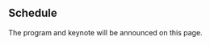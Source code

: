 <!-- -*- mode: Markdown; fill-column: 80; indent-tabs-mode: nil; -*- -->

## Schedule

The program and keynote will be announced on this page.

<!-- <p style="text-align: center;">(SEmotion 2019 will be held in [the -->
<!-- Sainte-Catherine Room on the Convention -->
<!-- Floor](https://2019.icse-conferences.org/getImage/orig/ConventionFloor.png) of -->
<!-- [the Fairmont The Queen Elizabeth -->
<!-- Hotel](https://2019.icse-conferences.org/venue/icse-2019-venue).  Posters will -->
<!-- be hanging in the shared poster space in [Square -->
<!-- Dorchester](https://2019.icse-conferences.org/getImage/orig/ConventionFloor.png).)</p> -->
<!--  -->
<!-- ---------------------------------------------------------------------- -->
<!-- Time        Event -->
<!-- ----------- ---------------------------------------------------------- -->
<!-- 09:00–09:10 Welcome and Introductions -->
<!--  -->
<!-- 09:10–10:10 **Keynote** -->
<!--  -->
<!--             [In the 'Face' of Uncertainty: Charting Variability in -->
<!--             Response to Emotional Ambiguity](keynote.html)<br> -->
<!--             *Maital Neta<br> -->
<!--             University of Nebraska—Lincoln* -->
<!--  -->
<!-- 10:10–10:30 Lightning Talks -->
<!--  -->
<!-- 10:30–11:00 Coffee Break -->
<!--  -->
<!-- 11:00–12:00 **Biometric Devices for Emotional Awareness in SE**<br> -->
<!--             *Chair: Lucas Gren* -->
<!--  -->
<!--             Toward Usability Problem Identification Based on User -->
<!--             Emotions Derived from Facial Expressions -->
<!--             (20&nbsp;min.) -->
<!--             ([preprint](https://ase.in.tum.de/lehrstuhl_1/research/paper/johanssen2019emotionKit.pdf))<br> -->
<!--             *Jan Ole Johanssen, Jan Philip Bernius, and -->
<!--             Bernd Bruegge<br> -->
<!--             Technical University of Munich* -->
<!--  -->
<!--             Supporting Rapid Product Changes through Emotional -->
<!--             Tracking (short paper, 20&nbsp;min.) -->
<!--             ([preprint](https://www.researchgate.net/publication/332471178_Supporting_Rapid_Product_Changes_through_Emotional_Tracking))<br> -->
<!--             *Patrick Mennig, Simon Andre Scherr, and -->
<!--             Frank Elberzhager<br> -->
<!--             Fraunofer IESE* -->
<!--  -->
<!--             Towards Recognizing the Emotions of Developers Using -->
<!--             Biometrics: The Design of a Field Study (short paper, -->
<!--             20&nbsp;min.) -->
<!--             ([preprint](https://www.win.tue.nl/~aserebre/SEmotion2019.pdf))<br> -->
<!--             *Daniela Girardi, Filippo Lanubile, Nicole Novielli, -->
<!--             Luigi Quaranta, and Alexander Serebrenik<br> -->
<!--             University of Bari and Eindhoven University of Technology* -->
<!--  -->
<!-- 12:00–12:30 **Panel Discussion** -->
<!--  -->
<!-- 12:30–02:00 Lunch Break -->
<!--  -->
<!-- 02:00–03:00 **Emotional Awareness in SE for Practice**<br> -->
<!--             *Chair: Nicole Novielli* -->
<!--  -->
<!--             A Longitudinal Study on the Maintainers' Sentiment of a -->
<!--             Large Scale Open Source Ecosystem (20&nbsp;min.) -->
<!--             ([preprint](http://mcis.polymtl.ca/publications/2019/SEMotion_2019.pdf))<br> -->
<!--             *Isabella Ferreira, Kate Stewart, Daniel German, and -->
<!--             Bram Adams<br> -->
<!--             Polytechnique Montréal, University of Victoria, and -->
<!--             Linux Foundation* -->
<!--  -->
<!--             Emotions in Software Practice: Presentation vs. Coding -->
<!--             (short paper, 20&nbsp;min.) -->
<!--             ([preprint](http://www.rcolomo.com/papers/338.pdf))<br> -->
<!--             *Ricardo Colomo-Palacios, Terje Samuelsen, and -->
<!--             Cristina Casado-Lumbreras<br> -->
<!--             Østfold University College and -->
<!--             Universidad Complutense de Madrid* -->
<!--  -->
<!--             Developers' Sentiment and Issue Reopening -->
<!--             (short paper, 20&nbsp;min.) -->
<!--             ([preprint](http://users.csc.calpoly.edu/~bcdasilv/SEmotion_2019_camReady.pdf))<br> -->
<!--             *Jonathan Cheruvelil and Bruno da Silva<br> -->
<!--             Amazon and California Polytechnic State University, -->
<!--             San Luis Obispo* -->
<!--  -->
<!-- 03:00–03:30 **Invited Talk** -->
<!--  -->
<!--             [Soft Software Engineering: Risks and Proposals for the -->
<!--             Future](invited_talk.html)<br> -->
<!--             *Robert Feldt<br> -->
<!--             Chalmers University of Technology and -->
<!--             The University of Gothenburg* -->
<!--  -->
<!-- 03:30–04:00 Coffee Break -->
<!--  -->
<!-- 04:00–05:10 **Demo Tools and Methodology**<br> -->
<!--             *Chair: Maleknaz Nayebi* -->
<!--  -->
<!--             EMTk — The Emotion Mining Toolkit (short paper, -->
<!--             20&nbsp;min.) -->
<!--             ([preprint](https://arxiv.org/abs/1903.09525))<br> -->
<!--             *Fabio Calefato, Filippo Lanubile, Nicole Novielli, and -->
<!--             Luigi Quaranta<br> -->
<!--             University of Bari* -->
<!--  -->
<!--             What Software Engineering can Learn from Research on -->
<!--             Affect in Social Psychology (short paper, -->
<!--             20&nbsp;min.) -->
<!--             ([preprint](https://arxiv.org/pdf/1903.07381.pdf))<br> -->
<!--             *Lucas Gren, Per Lenberg, and Karolina Ljungberg<br> -->
<!--             Chalmers University of Technology, The University of -->
<!--             Gothenburg, and Saab AB* -->
<!--  -->
<!--             Fostering Positive Affects in Software Development -->
<!--             Environments using Extended Reality (short paper, -->
<!--             20&nbsp;min.)<br> -->
<!--             *Rohit Mehra, Vibhu Saujanya Sharma, Vikrant Kaulgud, and -->
<!--             Sanjay Podder<br> -->
<!--             Accenture Technology Labs* -->
<!--  -->
<!--             Empirical Analysis of Affect of Merged Issues on -->
<!--             GitHub (poster, 10&nbsp;min.) -->
<!--             ([preprint](https://www.researchgate.net/publication/331980204_On_The_Affect_Of_Merged_Issues_on_GitHub))<br> -->
<!--             *Marco Ortu, Michele Marchesi, and Roberto Tonelli<br> -->
<!--             Department of Electrical and Electronic Engineering, -->
<!--             University of Cagliari* -->
<!--  -->
<!-- 05:10–05:20 Closing Panel -->
<!--  -->
<!-- ---------------------------------------------------------------------- -->
